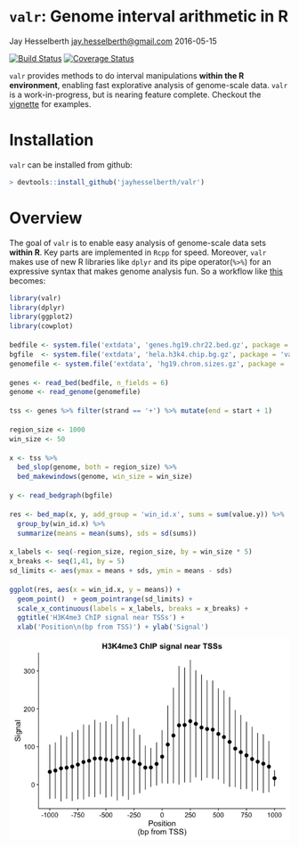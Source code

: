 `valr`: Genome interval arithmetic in R
================
Jay Hesselberth <jay.hesselberth@gmail.com>
2016-05-15

[![Build Status](https://travis-ci.com/jayhesselberth/valr.svg?token=Q9WRSyqYnpS7KpFfTscp&branch=master)](https://travis-ci.com/jayhesselberth/valr) [![Coverage Status](https://img.shields.io/codecov/c/github/jayhesselberth/valr/master.svg)](https://codecov.io/github/jayhesselberth/valr?branch=master)

`valr` provides methods to do interval manipulations **within the R environment**, enabling fast explorative analysis of genome-scale data. `valr` is a work-in-progress, but is nearing feature complete. Checkout the [vignette](http://rpubs.com/jayhesselberth/valr) for examples.

Installation
============

`valr` can be installed from github:

``` r
> devtools::install_github('jayhesselberth/valr')
```

Overview
========

The goal of `valr` is to enable easy analysis of genome-scale data sets **within R**. Key parts are implemented in `Rcpp` for speed. Moreover, `valr` makes use of new R libraries like `dplyr` and its pipe operator(`%>%`) for an expressive syntax that makes genome analysis fun. So a workflow like [this](https://github.com/arq5x/bedtools-protocols/blob/master/bedtools.md#bp3-plot-transcription-factor-occupancy-surrounding-the-transcription-start-site) becomes:

``` r
library(valr)
library(dplyr)
library(ggplot2)
library(cowplot)

bedfile <- system.file('extdata', 'genes.hg19.chr22.bed.gz', package = 'valr')
bgfile  <- system.file('extdata', 'hela.h3k4.chip.bg.gz', package = 'valr')
genomefile <- system.file('extdata', 'hg19.chrom.sizes.gz', package = 'valr')

genes <- read_bed(bedfile, n_fields = 6)
genome <- read_genome(genomefile)

tss <- genes %>% filter(strand == '+') %>% mutate(end = start + 1)

region_size <- 1000
win_size <- 50

x <- tss %>%
  bed_slop(genome, both = region_size) %>%
  bed_makewindows(genome, win_size = win_size)

y <- read_bedgraph(bgfile)

res <- bed_map(x, y, add_group = 'win_id.x', sums = sum(value.y)) %>%
  group_by(win_id.x) %>%
  summarize(means = mean(sums), sds = sd(sums))

x_labels <- seq(-region_size, region_size, by = win_size * 5)
x_breaks <- seq(1,41, by = 5)
sd_limits <- aes(ymax = means + sds, ymin = means - sds)

ggplot(res, aes(x = win_id.x, y = means)) +
  geom_point()  + geom_pointrange(sd_limits) + 
  scale_x_continuous(labels = x_labels, breaks = x_breaks) + 
  ggtitle('H3K4me3 ChIP signal near TSSs') +
  xlab('Position\n(bp from TSS)') + ylab('Signal')
```

<img src="README-tss_signal_example-1.png" style="display: block; margin: auto;" />
